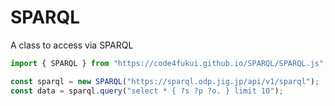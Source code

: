 # SPARQL

A class to access via SPARQL

```js
import { SPARQL } from "https://code4fukui.github.io/SPARQL/SPARQL.js";

const sparql = new SPARQL("https://sparql.odp.jig.jp/api/v1/sparql");
const data = sparql.query("select * { ?s ?p ?o. } limit 10");
```
